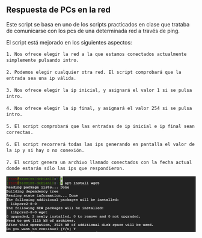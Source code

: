 ## Respuesta de PCs en la red

Este script se basa en uno de los scripts practicados en clase que trataba de comunicarse con los pcs de una determinada red a través de ping.

El script está mejorado en los siguientes aspectos:

    1. Nos ofrece elegir la red a la que estamos conectados actualmente simplemente pulsando intro.
       	
    2. Podemos elegir cualquier otra red. El script comprobará que la entrada sea una ip válida.
       
    3. Nos ofrece elegir la ip inicial, y asignará el valor 1 si se pulsa intro.
       
    4. Nos ofrece elegir la ip final, y asignará el valor 254 si se pulsa intro.
       
    5. El script comprobará que las entradas de ip inicial e ip final sean correctas.
       
    6. El script recorrerá todas las ips generando en pantalla el valor de la ip y si hay o no conexión.
       
    7. El script genera un archivo llamado conectados con la fecha actual donde estarán sólo las ips que respondieron.

![imagen](https://github.com/mikkgh/wget/blob/main/pantalla.png)




